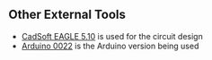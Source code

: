 ## Other External Tools ##

  * [CadSoft EAGLE 5.10](http://cadsoft.de/) is used for the circuit design
  * [Arduino 0022](http://arduino.cc/) is the Arduino version being used